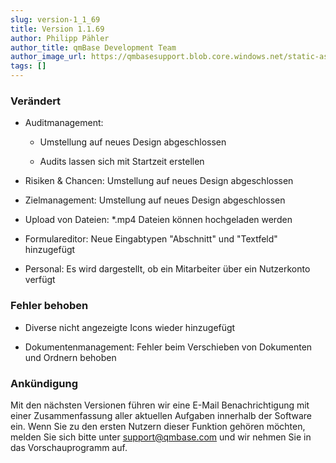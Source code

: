 ```yaml
---
slug: version-1_1_69
title: Version 1.1.69
author: Philipp Pähler
author_title: qmBase Development Team
author_image_url: https://qmbasesupport.blob.core.windows.net/static-assets/img/persons/paehler_round.png
tags: []
---
```

### Verändert

*   Auditmanagement:

    *   Umstellung auf neues Design abgeschlossen 

    *   Audits lassen sich mit Startzeit erstellen

*   Risiken & Chancen: Umstellung auf neues Design abgeschlossen

*   Zielmanagement: Umstellung auf neues Design abgeschlossen

*   Upload von Dateien: *.mp4 Dateien können hochgeladen werden

*   Formulareditor: Neue Eingabtypen "Abschnitt" und "Textfeld" hinzugefügt

*   Personal: Es wird dargestellt, ob ein Mitarbeiter über ein Nutzerkonto verfügt

### Fehler behoben

*   Diverse nicht angezeigte Icons wieder hinzugefügt

*   Dokumentenmanagement: Fehler beim Verschieben von Dokumenten und Ordnern behoben

### Ankündigung

Mit den nächsten Versionen führen wir eine E-Mail Benachrichtigung mit einer Zusammenfassung aller aktuellen Aufgaben innerhalb der Software ein. Wenn Sie zu den ersten Nutzern dieser Funktion gehören möchten, melden Sie sich bitte unter [support@qmbase.com](mailto:support@qmbase.com) und wir nehmen Sie in das Vorschauprogramm auf.